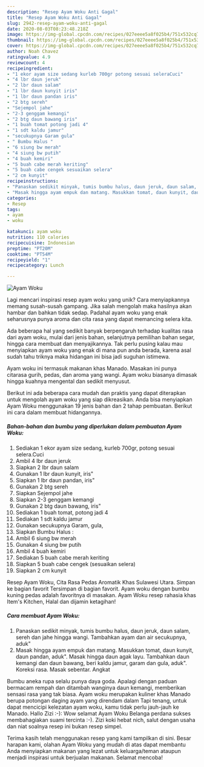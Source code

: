 ```yaml
---
description: "Resep Ayam Woku Anti Gagal"
title: "Resep Ayam Woku Anti Gagal"
slug: 2942-resep-ayam-woku-anti-gagal
date: 2020-08-03T08:23:48.218Z
image: https://img-global.cpcdn.com/recipes/027eeee5a8f025b4/751x532cq70/ayam-woku-foto-resep-utama.jpg
thumbnail: https://img-global.cpcdn.com/recipes/027eeee5a8f025b4/751x532cq70/ayam-woku-foto-resep-utama.jpg
cover: https://img-global.cpcdn.com/recipes/027eeee5a8f025b4/751x532cq70/ayam-woku-foto-resep-utama.jpg
author: Noah Chavez
ratingvalue: 4.9
reviewcount: 4
recipeingredient:
- "1 ekor ayam size sedang kurleb 700gr potong sesuai seleraCuci"
- "4 lbr daun jeruk"
- "2 lbr daun salam"
- "1 lbr daun kunyit iris"
- "1 lbr daun pandan iris"
- "2 btg sereh"
- "Sejempol jahe"
- "2-3 genggam kemangi"
- "2 btg daun bawang iris"
- "1 buah tomat potong jadi 4"
- "1 sdt kaldu jamur"
- "secukupnya Garam gula"
- " Bumbu Halus "
- "6 siung bw merah"
- "4 siung bw putih"
- "4 buah kemiri"
- "5 buah cabe merah keriting"
- "5 buah cabe cengek sesuaikan selera"
- "2 cm kunyit"
recipeinstructions:
- "Panaskan sedikit minyak, tumis bumbu halus, daun jeruk, daun salam, sereh dan jahe hingga wangi. Tambahkan ayam dan air secukupnya, aduk&#34;"
- "Masak hingga ayam empuk dan matang. Masukkan tomat, daun kunyit, daun pandan, aduk&#34;. Masak hingga daun agak layu. Tambahkan daun kemangi dan daun bawang, beri kaldu jamur, garam dan gula, aduk&#34;. Koreksi rasa. Masak sebentar. Angkat"
categories:
- Resep
tags:
- ayam
- woku

katakunci: ayam woku 
nutrition: 110 calories
recipecuisine: Indonesian
preptime: "PT20M"
cooktime: "PT54M"
recipeyield: "1"
recipecategory: Lunch

---
```



![Ayam Woku](https://img-global.cpcdn.com/recipes/027eeee5a8f025b4/751x532cq70/ayam-woku-foto-resep-utama.jpg)

Lagi mencari inspirasi resep ayam woku yang unik? Cara menyiapkannya memang susah-susah gampang. Jika salah mengolah maka hasilnya akan hambar dan bahkan tidak sedap. Padahal ayam woku yang enak seharusnya punya aroma dan cita rasa yang dapat memancing selera kita.

Ada beberapa hal yang sedikit banyak berpengaruh terhadap kualitas rasa dari ayam woku, mulai dari jenis bahan, selanjutnya pemilihan bahan segar, hingga cara membuat dan menyajikannya. Tak perlu pusing kalau mau menyiapkan ayam woku yang enak di mana pun anda berada, karena asal sudah tahu triknya maka hidangan ini bisa jadi suguhan istimewa.

Ayam woku ini termasuk makanan khas Manado. Masakan ini punya citarasa gurih, pedas, dan aroma yang wangi. Ayam woku biasanya dimasak hingga kuahnya mengental dan sedikit menyusut.


Berikut ini ada beberapa cara mudah dan praktis yang dapat diterapkan untuk mengolah ayam woku yang siap dikreasikan. Anda bisa menyiapkan Ayam Woku menggunakan 19 jenis bahan dan 2 tahap pembuatan. Berikut ini cara dalam membuat hidangannya.

<!--inarticleads1-->

##### Bahan-bahan dan bumbu yang diperlukan dalam pembuatan Ayam Woku:

1. Sediakan 1 ekor ayam size sedang, kurleb 700gr, potong sesuai selera.Cuci
1. Ambil 4 lbr daun jeruk
1. Siapkan 2 lbr daun salam
1. Gunakan 1 lbr daun kunyit, iris&#34;
1. Siapkan 1 lbr daun pandan, iris&#34;
1. Gunakan 2 btg sereh
1. Siapkan Sejempol jahe
1. Siapkan 2-3 genggam kemangi
1. Gunakan 2 btg daun bawang, iris&#34;
1. Sediakan 1 buah tomat, potong jadi 4
1. Sediakan 1 sdt kaldu jamur
1. Gunakan secukupnya Garam, gula,
1. Siapkan  Bumbu Halus :
1. Ambil 6 siung bw merah
1. Gunakan 4 siung bw putih
1. Ambil 4 buah kemiri
1. Sediakan 5 buah cabe merah keriting
1. Siapkan 5 buah cabe cengek (sesuaikan selera)
1. Siapkan 2 cm kunyit


Resep Ayam Woku, Cita Rasa Pedas Aromatik Khas Sulawesi Utara. Simpan ke bagian favorit Tersimpan di bagian favorit. Ayam woku dengan bumbu kuning pedas adalah favoritnya di masakan. Ayam Woku resep rahasia khas Item&#39;s Kitchen, Halal dan dijamin ketagihan! 

<!--inarticleads2-->

##### Cara membuat Ayam Woku:

1. Panaskan sedikit minyak, tumis bumbu halus, daun jeruk, daun salam, sereh dan jahe hingga wangi. Tambahkan ayam dan air secukupnya, aduk&#34;
1. Masak hingga ayam empuk dan matang. Masukkan tomat, daun kunyit, daun pandan, aduk&#34;. Masak hingga daun agak layu. Tambahkan daun kemangi dan daun bawang, beri kaldu jamur, garam dan gula, aduk&#34;. Koreksi rasa. Masak sebentar. Angkat


Bumbu aneka rupa selalu punya daya goda. Apalagi dengan paduan bermacam rempah dan ditambah wanginya daun kemangi, memberikan sensasi rasa yang tak biasa. Ayam woku merupakan kuliner khas Manado berupa potongan daging ayam yang direndam dalam Tapi tenang, untuk dapat mencicipi kelezatan ayam woku, kamu tidak perlu jauh-jauh ke Manado. Hallo Zizi :-): Wow selamat Ayam Woku Belanga perdana sukses membahagiakan suami tercinta :-). Zizi koki hebat nich, salut dengan usaha dan niat soalnya resep ini bukan resep simpel. 

Terima kasih telah menggunakan resep yang kami tampilkan di sini. Besar harapan kami, olahan Ayam Woku yang mudah di atas dapat membantu Anda menyiapkan makanan yang lezat untuk keluarga/teman ataupun menjadi inspirasi untuk berjualan makanan. Selamat mencoba!
